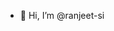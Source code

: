 - 👋 Hi, I’m @ranjeet-si


<!---
ranjeet-si/ranjeet-si is a ✨ special ✨ repository because its `README.md` (this file) appears on your GitHub profile.
You can click the Preview link to take a look at your changes.
--->
